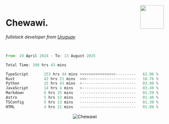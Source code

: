 <img align="right" width="75px" src="https://cdn.discordapp.com/emojis/951914063808565309.webp?name=rivowo" />

# Chewawi.
*fullstack developer from [Uruguay](https://es.wikipedia.org/wiki/Uruguay )*


<br/>

<!--<p align="center"><a href="https://discord.com/users/852970774067544165" target="_blank" rel="noopener"><img width=600 src="https://lanyard.cnrad.dev/api/852970774067544165" alt="Chewawi"></a><p/> -->

<!--<p align="center">&nbsp;<img align="center" src="https://github-readme-stats.vercel.app/api?username=chewawi&show_icons=true&locale=en" alt="noraa08" /></p> -->

<!--START_SECTION:waka-->

```rust
From: 19 April 2024 - To: 13 August 2025

Total Time: 398 hrs 43 mins

TypeScript       253 hrs 44 mins >>>>>>>>>>>>>>>>---------   62.96 %
Rust             43 hrs 21 mins  >>>----------------------   10.76 %
Python           15 hrs 43 mins  >------------------------   03.90 %
JavaScript       14 hrs 4 mins   >------------------------   03.49 %
Markdown         6 hrs 25 mins   -------------------------   01.59 %
Astro            5 hrs 53 mins   -------------------------   01.46 %
TSConfig         5 hrs 13 mins   -------------------------   01.30 %
HTML             4 hrs 21 mins   -------------------------   01.08 %
```

<!--END_SECTION:waka-->

<p align="center"> <img src="https://komarev.com/ghpvc/?username=Chewawi&label=Profile%20views&color=0e75b6&style=flat" alt="Chewawi" /> </p>
